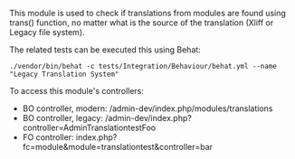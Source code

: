 This module is used to check if translations from modules are found using trans() function,
no matter what is the source of the translation (Xliff or Legacy file system).

The related tests can be executed this using Behat:

``
./vendor/bin/behat -c tests/Integration/Behaviour/behat.yml --name "Legacy Translation System"
``

To access this module's controllers:

- BO controller, modern: /admin-dev/index.php/modules/translations
- BO controller, legacy: /admin-dev/index.php?controller=AdminTranslationtestFoo
- FO controller: index.php?fc=module&module=translationtest&controller=bar
